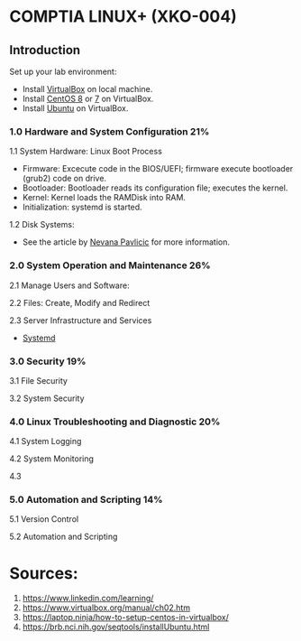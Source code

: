 # COMPTIA LINUX+ (XKO-004)

## Introduction
Set up your lab environment:
* Install [VirtualBox](https://www.virtualbox.org/manual/ch02.html) on local machine.
* Install [CentOS 8](https://linuxhint.com/install_centos8_virtualbox/) or [7]() on VirtualBox.
* Install [Ubuntu](https://brb.nci.nih.gov/seqtools/installUbuntu.html) on VirtualBox.

### 1.0 Hardware and System Configuration 21%

1.1 System Hardware: Linux Boot Process
   
   * Firmware: Excecute code in the BIOS/UEFI; firmware execute bootloader (grub2) code on drive.
   * Bootloader: Bootloader reads its configuration file; executes the kernel.
   * Kernel: Kernel loads the RAMDisk into RAM.
   * Initialization: systemd is started.
   
1.2 Disk Systems:

   * See the article by [Nevana Pavlicic](https://phoenixnap.com/kb/linux-create-partition) for more information.

### 2.0 System Operation and Maintenance 26%

2.1 Manage Users and Software:

2.2 Files: Create, Modify and Redirect

2.3 Server Infrastructure and Services

   * [Systemd](https://wiki.archlinux.org/title/Systemd-networkd)

### 3.0 Security 19%

3.1 File Security

3.2 System Security


### 4.0 Linux Troubleshooting and Diagnostic 20%

4.1 System Logging

4.2 System Monitoring

4.3


### 5.0 Automation and Scripting 14%

5.1 Version Control

5.2 Automation and Scripting

# Sources:

1. https://www.linkedin.com/learning/
2. https://www.virtualbox.org/manual/ch02.htm
3. https://laptop.ninja/how-to-setup-centos-in-virtualbox/
4. https://brb.nci.nih.gov/seqtools/installUbuntu.html
